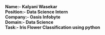 <b>
Name:- Kalyani Wasekar<b><br>
Position:- Data Science Intern<b><br>
Company:- Oasis Infobyte<b><br>
Domain:- Data Science<b><br>
Task:- Iris Flower Classification using python<b><br>
